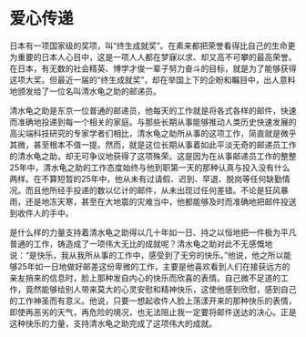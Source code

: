 # 爱心传递

日本有一项国家级的奖项，叫“终生成就奖”。在素来都把荣誉看得比自己的生命更为重要的日本人心目中，这是一项人人都在梦寐以求、却又高不可攀的最高荣誉。在日本，有无数的社会精英、博学才俊一辈子努力奋斗的目标，就是为了能够获得这项大奖。但最近一届的“终生成就奖”，却在举国上下的企盼和瞩目中，出人意料地颁发给了一位名叫清水龟之助的邮递员。 

清水龟之助是东京一位普通的邮递员，他每天的工作就是将各式各样的邮件，快速而准确地投递到每一个相关的家庭。与那些长期从事能够推动人类历史快速发展的高尖端科技研究的专家学者们相比，清水龟之助所从事的这项工作，简直就是微乎其微，甚至根本不值一提。然而，就是这位长期从事着如此平淡无奇的邮递员工作的清水龟之助，却无可争议地获得了这项殊荣。这是因为在从事邮递员工作的整整25年中，清水龟之助的工作态度始终与他到职第一天的那种认真与投入没有什么两样。在不算短暂的25年中，他从未有过请假、迟到、早退、脱岗等任何缺勤情况。而且他所经手投递的数以亿计的邮件，从未出现过任何差错。不论是狂风暴雨，还是地冻天寒，甚至在大地震的灾难当中，他都能够及时而准确地把邮件投送到收件人的手中。 

是什么样的力量支持着清水龟之助得以几十年如一日、持之以恒地把一件极为平凡普通的工作，铸造成了一项伟大无比的成就呢？清水龟之助对此不无感慨地说：“是快乐，我从我所从事的工作中，感受到了无穷的快乐。”他说，他之所以能够25年如一日地做好邮差这份卑微的工作，主要是他喜欢看到人们在接获远方的亲友捎来的信息时，脸上那种发自内心的快乐而欣喜的表情。自己微不足道的工作，竟然能够给别人带来莫大的心灵安慰和精神快乐，这使他感到欣慰，感到自己的工作神圣而有意义。他说，只要一想起收件人脸上荡漾开来的那种快乐的表情，即使再恶劣的天气，再危险的境况，也无法阻止我一定要将邮件送达的决心。正是这种快乐的力量，支持清水龟之助完成了这项伟大的成就。
 